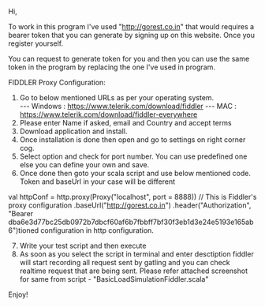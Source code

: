 Hi,

To work in this program I've used "http://gorest.co.in" that would requires a bearer token that you can generate by signing up on this website. Once you register yourself.

You can request to generate token for you and then you can use the same token in the program by replacing the one I've used in program.

FIDDLER Proxy Configuration:

1. Go to below mentioned URLs as per your operating system.<br>
--- Windows : https://www.telerik.com/download/fiddler
--- MAC : https://www.telerik.com/download/fiddler-everywhere
2. Please enter Name if asked, email and Country and accept terms
3. Download application and install.
4. Once installation is done then open and go to settings on right corner cog.
5. Select option and check for port number. You can use predefined one else you can define your own and save.
6. Once done then goto your scala script and use below mentioned code. Token and baseUrl in your case will be different 

val httpConf = http.proxy(Proxy("localhost", port = 8888)) // This is Fiddler's proxy configuration
    .baseUrl("http://gorest.co.in")
    .header("Authorization", "Bearer dba6e3d77bc25db0972b7dbcf60af6b7fbbff7bf30f3eb1d3e24e5193e165ab6")tioned configuration in http configuration.

7. Write your test script and then execute
8. As soon as you select the script in terminal and enter desctiption fiddler will start recording all request sent by gatling and you can check realtime request that are being sent.
Please refer attached screenshot for same from script - "BasicLoadSimulationFiddler.scala"

Enjoy!

